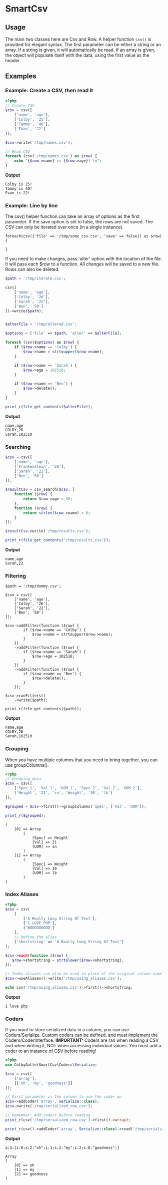 # SmartCsv

## Usage
The main two classes here are Csv and Row.
A helper function `csv()` is provided for elegant syntax. The first parameter can be either a string or an array. If a string is given, it will automatically be read. If an array is given, the object will populate itself with the data, using the first value as the header.

## Examples
### Example: Create a CSV, then read it
```php
<?php
// Create CSV
$csv = csv([
    ['name', 'age'],
    ['Colby', '25'],
    ['Tammy', '40'],
    ['Evan', '22']
]);

$csv->write('/tmp/names.csv');

// Read CSV
foreach (csv('/tmp/names.csv') as $row) {
    echo "{$row->name} is {$row->age}! \n";
}
```
__Output__
```
Colby is 25!
Tammy is 40!
Evan is 22!
```

### Example: Line by line
The csv() helper function can take an array of options as the first parameter.
If the save option is set to false, the rows are not saved. The CSV can only be iterated over once (in a single instance).
```
foreach(csv(['file' => '/tmp/some_csv.csv', 'save' => false]) as $row) {
    
}
```

If you need to make changes, pass 'alter' option with the location of the file. It will pass each $row to a function. All changes will be saved to a new file.
Rows can also be deleted.
```php
$path = '/tmp/iterate.csv';

csv([
    ['name', 'age'],
    ['Colby', '26'],
    ['Sarah', '22'],
    ['Ben', '50']
])->write($path);


$alterFile = '/tmp/altered.csv';

$options = ['file' => $path, 'alter' => $alterFile];

foreach (csv($options) as $row) {
    if ($row->name == 'Colby') {
        $row->name = strtoupper($row->name);
    }

    if ($row->name == 'Sarah') {
        $row->age = 102510;
    }

    if ($row->name == 'Ben') {
        $row->delete();
    }
}

print_r(file_get_contents($alterFile));
```
__Output__
```
name,age
COLBY,26
Sarah,102510
```

### Searching
```php
$csv = csv([
    ['name', 'age'],
    ['Frankenstein', '26'],
    ['Sarah', '22'],
    ['Ben', '50']
]);

$resultCsv = csv_search($csv, [
    function ($row) {
        return $row->age < 30;
    },
    function ($row) {
        return strlen($row->name) < 6;
    }
]);

$resultCsv->write('/tmp/results.csv');

print_r(file_get_contents('/tmp/results.csv'));
```
__Output__
```        
name,age
Sarah,22
```

### Filtering
```
$path = '/tmp/dummy.csv';

$csv = csv([
    ['name', 'age'],
    ['Colby', '26'],
    ['Sarah', '22'],
    ['Ben', '50']
]);

$csv->addFilter(function ($row) {
        if ($row->name == 'Colby') {
            $row->name = strtoupper($row->name);
        }
    })
    ->addFilter(function ($row) {
        if ($row->name == 'Sarah') {
            $row->age = 102510;
        }
    })
    ->addFilter(function ($row) {
        if ($row->name == 'Ben') {
            $row->delete();
        }
    });

$csv->runFilters()
    ->write($path);

print_r(file_get_contents($path));
```
__Output__
```
name,age
COLBY,26
Sarah,102510
```

### Grouping
When you have multiple columns that you need to bring together, you can use groupColumns().
```php
<?php
// Grouping data
$csv = csv([
    ['Spec 1', 'Val 1', 'UOM 1', 'Spec 2', 'Val 2', 'UOM 2'],
    ['Height', '21', 'in', 'Weight', '30', 'lb']
]);

$grouped = $csv->first()->groupColumns('Spec', ['Val', 'UOM']);

print_r($grouped);
```

```
(
    [0] => Array
        (
            [Spec] => Height
            [Val] => 21
            [UOM] => in
        )
    [1] => Array
        (
            [Spec] => Weight
            [Val] => 30
            [UOM] => lb
        )
)
```

### Index Aliases
```php
<?php
$csv = csv(
    [
        ['A Really Long String Of Text'],
        ['I LOVE PHP'],
        ['WOOOOOOOOO']
    ],
    // Define the alias
    ['shortstring' => 'A Really Long String Of Text']
);

$csv->each(function ($row) {
   $row->shortstring = strtolower($row->shortstring); 
});

// Index aliases can also be used in place of the original column name when writing
$csv->useAliases()->write('/tmp/using_aliases.csv');

echo csv('/tmp/using_aliases.csv')->first()->shortstring;
```
__Output__
```
i love php
```

### Coders
If you want to store serialized data in a column, you can use Coders/Serialize.
Custom coders can be defined, and must implement the Coders/CoderInterface.
__IMPORTANT:__ Coders are ran when reading a CSV and when writing it, NOT when accessing individual values. You must add a coder to an instance of CSV before reading!
```php
<?php
use ColbyGatte\SmartCsv\Coders\Serialize;

$csv = csv([
    ['array'],
    [['oh', 'my', 'goodness']]
]);

// First parameter is the column to use the coder on
$csv->addCoder('array', Serialize::class);
$csv->write('/tmp/serialized_row.csv');

// Remember: Add coders before reading
print_r(csv('/tmp/serialized_row.csv')->first()->array);

print_r(csv()->addCoder('array', Serialize::class)->read('/tmp/serialized_row.csv')->first()->array);
```
__Output__
```
a:3:{i:0;s:2:"oh";i:1;s:2:"my";i:2;s:8:"goodness";}

Array
(
    [0] => oh
    [1] => my
    [2] => goodness
)
```

